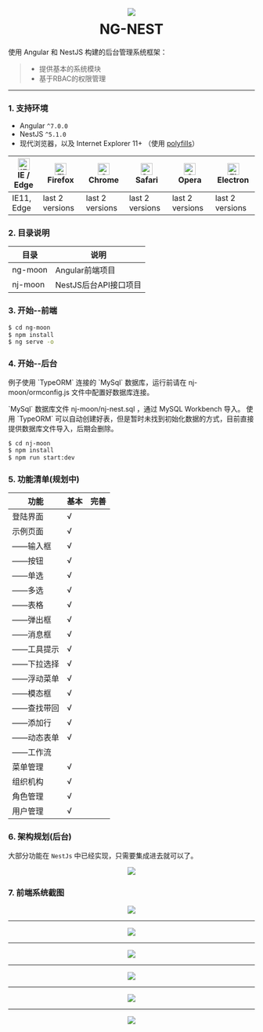 
<div align="center">
    <img src="https://avatars1.githubusercontent.com/u/46649777?s=200&v=4" />
</div>
<h1 align="center" style="margin-top:10px">
    NG-NEST
</h1>

使用 Angular 和 NestJS 构建的后台管理系统框架：

> * 提供基本的系统模块
> * 基于RBAC的权限管理

------

### 1. 支持环境
- Angular `^7.0.0`
- NestJS `^5.1.0`
- 现代浏览器，以及 Internet Explorer 11+ （使用 [polyfills](https://angular.io/guide/browser-support)）

| [<img src="https://raw.githubusercontent.com/alrra/browser-logos/master/src/edge/edge_48x48.png" alt="IE / Edge" width="24px" height="24px" />](http://godban.github.io/browsers-support-badges/)</br>IE / Edge | [<img src="https://raw.githubusercontent.com/alrra/browser-logos/master/src/firefox/firefox_48x48.png" alt="Firefox" width="24px" height="24px" />](http://godban.github.io/browsers-support-badges/)</br>Firefox | [<img src="https://raw.githubusercontent.com/alrra/browser-logos/master/src/chrome/chrome_48x48.png" alt="Chrome" width="24px" height="24px" />](http://godban.github.io/browsers-support-badges/)</br>Chrome | [<img src="https://raw.githubusercontent.com/alrra/browser-logos/master/src/safari/safari_48x48.png" alt="Safari" width="24px" height="24px" />](http://godban.github.io/browsers-support-badges/)</br>Safari | [<img src="https://raw.githubusercontent.com/alrra/browser-logos/master/src/opera/opera_48x48.png" alt="Opera" width="24px" height="24px" />](http://godban.github.io/browsers-support-badges/)</br>Opera | [<img src="https://raw.githubusercontent.com/alrra/browser-logos/master/src/electron/electron_48x48.png" alt="Electron" width="24px" height="24px" />](http://godban.github.io/browsers-support-badges/)</br>Electron |
| --------- | --------- | --------- | --------- | --------- | --------- |
| IE11, Edge| last 2 versions| last 2 versions| last 2 versions| last 2 versions| last 2 versions

### 2. 目录说明
| 目录        | 说明        |
| ----------- | ----------- |
| ng-moon     | Angular前端项目 |
| nj-moon     | NestJS后台API接口项目  |

### 3. 开始--前端
```bash
$ cd ng-moon
$ npm install
$ ng serve -o
```
### 4. 开始--后台
<p>例子使用 `TypeORM` 连接的 `MySql` 数据库，运行前请在 nj-moon/ormconfig.js 文件中配置好数据库连接。</p>
<p> `MySql` 数据库文件 nj-moon/nj-nest.sql ，通过 MySQL Workbench 导入。 使用 `TypeORM` 可以自动创建好表，但是暂时未找到初始化数据的方式，目前直接提供数据库文件导入，后期会删除。  </p>

```bash
$ cd nj-moon
$ npm install
$ npm run start:dev
```
### 5. 功能清单(规划中)
| 功能        | 基本        |  完善       |
| ----------- | ----------- | ----------- |
| 登陆界面    | √           |             |
| 示例页面    | √           |             |
| ——输入框    | √           |             |
| ——按钮      | √           |             |
| ——单选      | √           |             |
| ——多选      | √           |             |
| ——表格      | √           |             |
| ——弹出框    | √           |             |
| ——消息框    | √           |             |
| ——工具提示  | √           |             |
| ——下拉选择  | √           |             |
| ——浮动菜单  | √           |             |
| ——模态框    | √           |             |
| ——查找带回  | √           |             |
| ——添加行    | √           |             |
| ——动态表单  | √           |             |
| ——工作流    |             |             |
| 菜单管理    | √           |             |
| 组织机构    | √           |             |
| 角色管理    | √           |             |
| 用户管理    | √           |             |

### 6. 架构规划(后台)
大部分功能在 `NestJs` 中已经实现，只需要集成进去就可以了。
<div align="center">
    <img src="https://github.com/NG-NEST/ng-nest-moon/blob/master/doc/assets/ng-nest-moon.png?raw=true" />
</div>

### 7. 前端系统截图
<div align="center">
    <img src="https://github.com/NG-NEST/ng-nest-moon/blob/master/doc/assets/ng-nest-login.png?raw=true" />
</div>

------

<div align="center">
    <img src="https://github.com/NG-NEST/ng-nest-moon/blob/master/doc/assets/ng-nest-examples.png?raw=true" />
</div>

------

<div align="center">
    <img src="https://github.com/NG-NEST/ng-nest-moon/blob/master/doc/assets/ng-nest-menu.png?raw=true" />
</div>

------

<div align="center">
    <img src="https://github.com/NG-NEST/ng-nest-moon/blob/master/doc/assets/ng-nest-user.png?raw=true" />
</div>

------

<div align="center">
    <img src="https://github.com/NG-NEST/ng-nest-moon/blob/master/doc/assets/ng-nest-role.png?raw=true" />
</div>

------

<div align="center">
    <img src="https://github.com/NG-NEST/ng-nest-moon/blob/master/doc/assets/ng-nest-module.png?raw=true" />
</div>